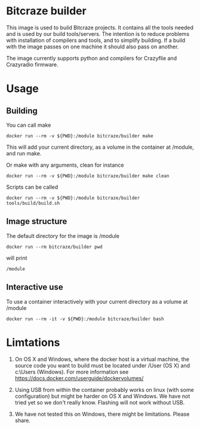 # Bitcraze builder

This image is used to build Bitcraze projects. It contains all the tools needed
and is used by our build tools/servers. The intention is to reduce problems
with installation of compilers and tools, and to simplify building. If a build
with the image passes on one machine it should also pass on another.

The image currently supports python and compilers for Crazyflie and Crazyradio 
firmware.

# Usage

## Building

You can call make

    docker run --rm -v ${PWD}:/module bitcraze/builder make

This will add your current directory, as a volume in the container at /module,
and run make.

Or make with any arguments, clean for instance

    docker run --rm -v ${PWD}:/module bitcraze/builder make clean

Scripts can be called

    docker run --rm -v ${PWD}:/module bitcraze/builder tools/build/build.sh

## Image structure 

The default directory for the image is /module

    docker run --rm bitcraze/builder pwd

will print

    /module

## Interactive use

To use a container interactively with your current directory as a volume at 
/module

    docker run --rm -it -v ${PWD}:/module bitcraze/builder bash

# Limtations

1. On OS X and Windows, where the docker host is a virtual machine, the source
code you want to build must be located under /User (OS X) and c:\Users
(Windows). For more information see
https://docs.docker.com/userguide/dockervolumes/

1. Using USB from within the container probably works on linux (with some
configuration) but might be harder on OS X and Windows. We have not tried
yet so we don't really know. Flashing will not work without USB.

1. We have not tested this on Windows, there might be limitations. Please
share.